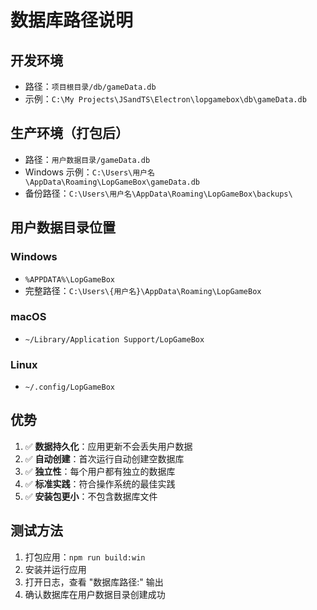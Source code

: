 # 数据库路径说明

## 开发环境
- 路径：`项目根目录/db/gameData.db`
- 示例：`C:\My Projects\JSandTS\Electron\lopgamebox\db\gameData.db`

## 生产环境（打包后）
- 路径：`用户数据目录/gameData.db`
- Windows 示例：`C:\Users\用户名\AppData\Roaming\LopGameBox\gameData.db`
- 备份路径：`C:\Users\用户名\AppData\Roaming\LopGameBox\backups\`

## 用户数据目录位置

### Windows
- `%APPDATA%\LopGameBox`
- 完整路径：`C:\Users\{用户名}\AppData\Roaming\LopGameBox`

### macOS
- `~/Library/Application Support/LopGameBox`

### Linux
- `~/.config/LopGameBox`

## 优势

1. ✅ **数据持久化**：应用更新不会丢失用户数据
2. ✅ **自动创建**：首次运行自动创建空数据库
3. ✅ **独立性**：每个用户都有独立的数据库
4. ✅ **标准实践**：符合操作系统的最佳实践
5. ✅ **安装包更小**：不包含数据库文件

## 测试方法

1. 打包应用：`npm run build:win`
2. 安装并运行应用
3. 打开日志，查看 "数据库路径:" 输出
4. 确认数据库在用户数据目录创建成功
